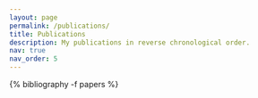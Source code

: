 ```yaml
---
layout: page
permalink: /publications/
title: Publications
description: My publications in reverse chronological order.
nav: true
nav_order: 5
---
```



<!-- _pages/publications.md -->
<div class="publications">

  {% bibliography -f papers %}

</div>

